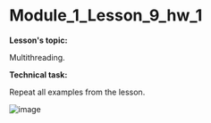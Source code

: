 # Module_1_Lesson_9_hw_1
**Lesson's topic:**

Multithreading.

**Technical task:**

Repeat all examples from the lesson.

![image](https://github.com/vdcast/Module_1_Lesson_9_hw_1/assets/108469609/c9572261-a78a-4773-8f1d-bca47a1c708b)
